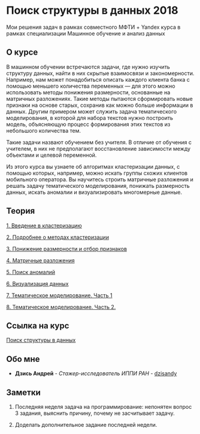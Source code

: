 # Поиск структуры в данных 2018
Мои решения задач в рамках совместного МФТИ + Yandex курса в рамках специализации Машинное обучение и анализ данных  

## О курсе
В машинном обучении встречаются задачи, где нужно изучить структуру данных, найти в них скрытые взаимосвязи и закономерности. Например, нам может понадобиться описать каждого клиента банка с помощью меньшего количества переменных — для этого можно использовать методы понижения размерности, основанные на матричных разложениях. Такие методы пытаются сформировать новые признаки на основе старых, сохранив как можно больше информации в данных. Другим примером может служить задача тематического моделирования, в которой для набора текстов нужно построить модель, объясняющую процесс формирования этих текстов из небольшого количества тем.

Такие задачи назвают обучением без учителя. В отличие от обучения с учителем, в них не предполагают восстановление зависимости между объектами и целевой переменной. 

Из этого курса вы узнаете об алгоритмах кластеризации данных, с помощью которых, например, можно искать группы схожих клиентов мобильного оператора. Вы научитесь строить матричные разложения и решать задачу тематического моделирования, понижать размерность данных, искать аномалии и визуализировать многомерные данные.

## Теория
[1. Введение в кластеризацию](https://github.com/dzisandy/ML_Mipt_3_course/blob/master/week1/1-1.Vvedenie_v_klasterizaciyu.pdf)

[2. Подробнее о методах кластеризации](https://github.com/dzisandy/ML_Mipt_3_course/blob/master/week1/1-2.Podrobnee_o_metodah_klasterizacii.pdf)

[3. Понижение размерности и отбор признаков](https://github.com/dzisandy/ML_Mipt_3_course/blob/master/week2/2-1.Ponizhenie_razmernosti_i_otbor_priznakov.pdf)

[4. Матричные разложения](https://github.com/dzisandy/ML_Mipt_3_course/blob/master/week2/2-2.Matrichnye_razlozheniya.pdf)

[5. Поиск аномалий](https://github.com/dzisandy/ML_Mipt_3_course/blob/master/week3/3-1.Poisk_anomalij.pdf)

[6. Визуализация данных](https://github.com/dzisandy/ML_Mipt_3_course/blob/master/week3/3-2.Vizualizaciya_dannyh.pdf)

[7. Тематическое моделирование. Часть 1](https://github.com/dzisandy/ML_Mipt_3_course/blob/master/week4/4-1.Tematicheskoe_modelirovanie-1.pdf)

[8. Тематическое моделирование. Часть 2.](https://github.com/dzisandy/ML_Mipt_3_course/blob/master/week4/4-2.Tematicheskoe_modelirovanie-2.pdf)

## Ссылка на курс
[Поиск структуры в данных](https://www.coursera.org/learn/unsupervised-learning/)

## Обо мне
* **Дзись Андрей** - *Стажер-исследователь ИППИ РАН* - [dzisandy](https://github.com/dzisandy)

## Заметки
1. Последняя неделя задача на программирование: непонятен вопрос 3 задания, выяснить причину, почему не засчитывает задачу.

2. Доделать дополнительное задание последней недели.


